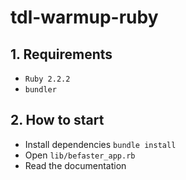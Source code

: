 # tdl-warmup-ruby


## 1. Requirements

- `Ruby 2.2.2`
- `bundler`

## 2. How to start

- Install dependencies `bundle install`
- Open `lib/befaster_app.rb`
- Read the documentation